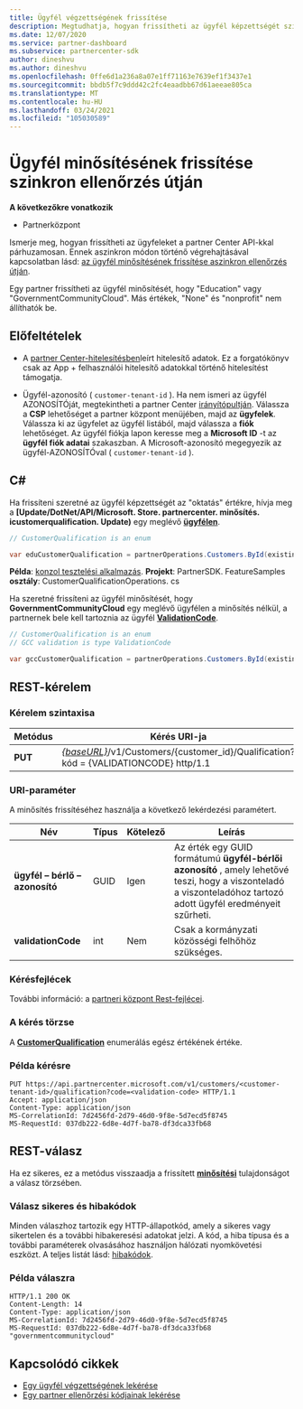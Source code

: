 ```yaml
---
title: Ügyfél végzettségének frissítése
description: Megtudhatja, hogyan frissítheti az ügyfél képzettségét szinkron szűréssel vagy átvilágítással, beleértve a profilhoz társított címeket is.
ms.date: 12/07/2020
ms.service: partner-dashboard
ms.subservice: partnercenter-sdk
author: dineshvu
ms.author: dineshvu
ms.openlocfilehash: 0ffe6d1a236a8a07e1ff71163e7639ef1f3437e1
ms.sourcegitcommit: bbdb5f7c9ddd42c2fc4eaadbb67d61aeeae805ca
ms.translationtype: MT
ms.contentlocale: hu-HU
ms.lasthandoff: 03/24/2021
ms.locfileid: "105030589"
---
```

# <a name="update-a-customers-qualification-via-synchronous-validation"></a>Ügyfél minősítésének frissítése szinkron ellenőrzés útján

**A következőkre vonatkozik**

- Partnerközpont

Ismerje meg, hogyan frissítheti az ügyfeleket a partner Center API-kkal párhuzamosan. Ennek aszinkron módon történő végrehajtásával kapcsolatban lásd: [az ügyfél minősítésének frissítése aszinkron ellenőrzés útján](update-customer-qualification-asynchronous.md).

Egy partner frissítheti az ügyfél minősítését, hogy "Education" vagy "GovernmentCommunityCloud". Más értékek, "None" és "nonprofit" nem állíthatók be.

## <a name="prerequisites"></a>Előfeltételek

- A [partner Center-hitelesítésben](partner-center-authentication.md)leírt hitelesítő adatok. Ez a forgatókönyv csak az App + felhasználói hitelesítő adatokkal történő hitelesítést támogatja.

- Ügyfél-azonosító ( `customer-tenant-id` ). Ha nem ismeri az ügyfél AZONOSÍTÓját, megtekintheti a partner Center [irányítópultján](https://partner.microsoft.com/dashboard). Válassza a **CSP** lehetőséget a partner központ menüjében, majd az **ügyfelek**. Válassza ki az ügyfelet az ügyfél listából, majd válassza a **fiók** lehetőséget. Az ügyfél fiókja lapon keresse meg a **Microsoft ID** -t az **ügyfél fiók adatai** szakaszban. A Microsoft-azonosító megegyezik az ügyfél-AZONOSÍTÓval ( `customer-tenant-id` ).

## <a name="c"></a>C\#

Ha frissíteni szeretné az ügyfél képzettségét az "oktatás" értékre, hívja meg a **[Update/DotNet/API/Microsoft. Store. partnercenter. minősítés. icustomerqualification. Update)** egy meglévő  [**ügyfélen**](/dotnet/api/microsoft.store.partnercenter.models.customers.customer).

``` csharp
// CustomerQualification is an enum

var eduCustomerQualification = partnerOperations.Customers.ById(existingCustomer.Id).Qualification.Update(CustomerQualification.Education);
```

**Példa**: [konzol tesztelési alkalmazás](console-test-app.md). **Projekt**: PartnerSDK. FeatureSamples **osztály**: CustomerQualificationOperations. cs

Ha szeretné frissíteni az ügyfél minősítését, hogy **GovernmentCommunityCloud** egy meglévő ügyfélen a minősítés nélkül, a partnernek bele kell tartoznia az ügyfél [**ValidationCode**](utility-resources.md#validationcode).

``` csharp
// CustomerQualification is an enum
// GCC validation is type ValidationCode

var gccCustomerQualification = partnerOperations.Customers.ById(existingCustomer.Id).Qualification.Update(CustomerQualification.GovernmentCommunityCloud, gccValidation);
```

## <a name="rest-request"></a>REST-kérelem

### <a name="request-syntax"></a>Kérelem szintaxisa

| Metódus  | Kérés URI-ja                                                                                             |
|---------|---------------------------------------------------------------------------------------------------------|
| **PUT** | [*{baseURL}*](partner-center-rest-urls.md)/v1/Customers/{customer_id}/Qualification? kód = {VALIDATIONCODE} http/1.1 |

### <a name="uri-parameter"></a>URI-paraméter

A minősítés frissítéséhez használja a következő lekérdezési paramétert.

| Név                   | Típus | Kötelező | Leírás                                                                                                                                            |
|------------------------|------|----------|--------------------------------------------------------------------------------------------------------------------------------------------------------|
| **ügyfél – bérlő – azonosító** | GUID | Igen      | Az érték egy GUID formátumú **ügyfél-bérlői azonosító** , amely lehetővé teszi, hogy a viszonteladó a viszonteladóhoz tartozó adott ügyfél eredményeit szűrheti. |
| **validationCode**     | int  | Nem       | Csak a kormányzati közösségi felhőhöz szükséges.                                                                                                            |

### <a name="request-headers"></a>Kérésfejlécek

További információ: a [partneri központ Rest-fejlécei](headers.md).

### <a name="request-body"></a>A kérés törzse

A [**CustomerQualification**](/dotnet/api/microsoft.store.partnercenter.models.customers.customerqualification) enumerálás egész értékének értéke.

### <a name="request-example"></a>Példa kérésre

```http
PUT https://api.partnercenter.microsoft.com/v1/customers/<customer-tenant-id>/qualification?code=<validation-code> HTTP/1.1
Accept: application/json
Content-Type: application/json
MS-CorrelationId: 7d2456fd-2d79-46d0-9f8e-5d7ecd5f8745
MS-RequestId: 037db222-6d8e-4d7f-ba78-df3dca33fb68

```

## <a name="rest-response"></a>REST-válasz

Ha ez sikeres, ez a metódus visszaadja a frissített [**minősítési**](/dotnet/api/microsoft.store.partnercenter.customers.icustomer.qualification) tulajdonságot a válasz törzsében.

### <a name="response-success-and-error-codes"></a>Válasz sikeres és hibakódok

Minden válaszhoz tartozik egy HTTP-állapotkód, amely a sikeres vagy sikertelen és a további hibakeresési adatokat jelzi. A kód, a hiba típusa és a további paraméterek olvasásához használjon hálózati nyomkövetési eszközt. A teljes listát lásd: [hibakódok](error-codes.md).

### <a name="response-example"></a>Példa válaszra

```http
HTTP/1.1 200 OK
Content-Length: 14
Content-Type: application/json
MS-CorrelationId: 7d2456fd-2d79-46d0-9f8e-5d7ecd5f8745
MS-RequestId: 037db222-6d8e-4d7f-ba78-df3dca33fb68
"governmentcommunitycloud"
```

## <a name="related-articles"></a>Kapcsolódó cikkek

- [Egy ügyfél végzettségének lekérése](./get-customer-qualification-synchronous.md)
- [Egy partner ellenőrzési kódjainak lekérése](get-a-partner-s-validation-codes.md)
